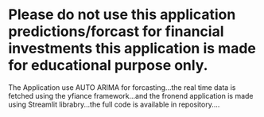 # Please do not use this application predictions/forcast for financial investments this application is made for educational purpose only.

The Application use AUTO ARIMA for forcasting...the real time data is fetched using the yfiance framework...and the fronend application is made using Streamlit librabry...the full code is available in repository....
